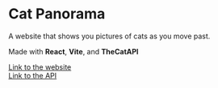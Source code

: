 # Cat Panorama

A website that shows you pictures of cats as you move past.

Made with **React**, **Vite**, and **TheCatAPI**

[Link to the website](https://duckduckgo.com)<br />
[Link to the API](https://thecatapi.com/)
